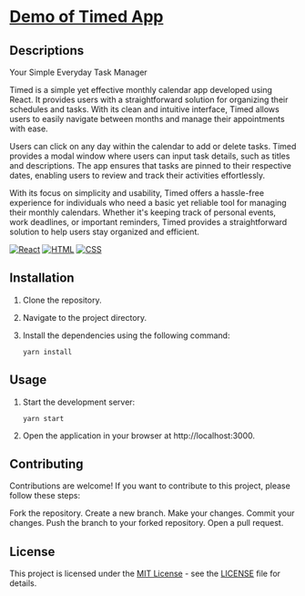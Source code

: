 # [Demo of Timed App](https://asar-timed.netlify.app)

## Descriptions

Your Simple Everyday Task Manager

Timed is a simple yet effective monthly calendar app developed using React. It provides users with a straightforward solution for organizing their schedules and tasks. With its clean and intuitive interface, Timed allows users to easily navigate between months and manage their appointments with ease.

Users can click on any day within the calendar to add or delete tasks. Timed provides a modal window where users can input task details, such as titles and descriptions. The app ensures that tasks are pinned to their respective dates, enabling users to review and track their activities effortlessly.

With its focus on simplicity and usability, Timed offers a hassle-free experience for individuals who need a basic yet reliable tool for managing their monthly calendars. Whether it's keeping track of personal events, work deadlines, or important reminders, Timed provides a straightforward solution to help users stay organized and efficient.


[![React](https://img.shields.io/badge/React-17.0.0-blue)](https://reactjs.org/)
[![HTML](https://img.shields.io/badge/HTML-5-orange)](https://www.w3.org/TR/html52/)
[![CSS](https://img.shields.io/badge/CSS-3-blue)](https://www.w3.org/TR/css-2022/)

## Installation

1. Clone the repository.
2. Navigate to the project directory.
3. Install the dependencies using the following command:

   ```shell
   yarn install

## Usage

1. Start the development server:

   ```shell
   yarn start

2. Open the application in your browser at http://localhost:3000.

## Contributing

Contributions are welcome! If you want to contribute to this project, please follow these steps:

Fork the repository.
Create a new branch.
Make your changes.
Commit your changes.
Push the branch to your forked repository.
Open a pull request.

## License

This project is licensed under the [MIT License](LICENSE) - see the [LICENSE](LICENSE) file for details.
